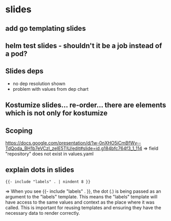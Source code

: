 # slides

## add go templating slides

## helm test slides - shouldn't it be a job instead of a pod?

## Slides deps

- no dep resolution shown
- problem with values from dep chart

## Kostumize slides... re-order... there are elements which is not only for kostumize

## Scoping

https://docs.google.com/presentation/d/1w-0nXHO5iCmBfWv--TdQoda_BH1b7eVCzI_zeIE5TlU/edit#slide=id.g184bfc764f3_1_114
=> field "repository" does not exist in values.yaml

## explain dots in slides

```helm
{{- include "labels" . | nindent 8 }}
```

=> When you see {{- include "labels" . }}, the dot (.) is being passed as an argument to the "labels" template. This means the "labels" template will have access to the same values and context as the place where it was called. This is important for reusing templates and ensuring they have the necessary data to render correctly.
